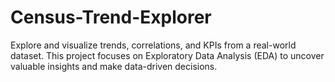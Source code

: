 # Census-Trend-Explorer
Explore and visualize trends, correlations, and KPIs from a real-world dataset. This project focuses on Exploratory Data Analysis (EDA) to uncover valuable insights and make data-driven decisions.
